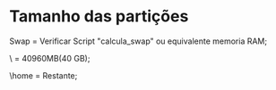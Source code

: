 # Tamanho das partições
Swap    =   Verificar Script "calcula_swap" ou equivalente memoria RAM;

\		=	40960MB(40 GB);

\home	=	Restante;